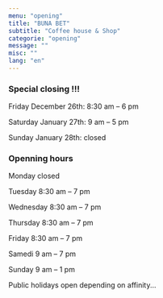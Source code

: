```yaml
---
menu: "opening"
title: "BUNA BET"
subtitle: "Coffee house & Shop"
categorie: "opening"
message: ""
misc: ""
lang: "en"
---
```



### Special closing !!!

Friday December 26th: 8:30 am – 6 pm

Saturday January 27th: 9 am – 5 pm

Sunday January 28th: closed

### Openning hours

Monday closed

Tuesday 8:30 am – 7 pm

Wednesday 8:30 am – 7 pm

Thursday 8:30 am – 7 pm

Friday 8:30 am – 7 pm

Samedi 9 am – 7 pm

Sunday 9 am – 1 pm

Public holidays open depending on affinity...



